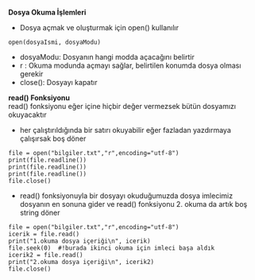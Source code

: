 **Dosya Okuma İşlemleri**<br>
* Dosya açmak ve oluşturmak için open() kullanılır
```
open(dosyaIsmi, dosyaModu)
```
* dosyaModu: Dosyanın hangi modda açacağını belirtir
* r : Okuma modunda açmayı sağlar, belirtilen konumda dosya olması gerekir
* close(): Dosyayı kapatır<br>

**read() Fonksiyonu**<br>
read() fonksiyonu eğer içine hiçbir değer vermezsek bütün dosyamızı okuyacaktır<br>
* her çalıştırıldığında bir satırı okuyabilir eğer fazladan yazdırmaya çalışırsak boş döner
```
file = open("bilgiler.txt","r",encoding="utf-8")
print(file.readline())
print(file.readline())
print(file.readline())
file.close()
```
* read() fonksiyonuyla bir dosyayı okuduğumuzda dosya imlecimiz dosyanın en sonuna gider ve read() fonksiyonu 2. okuma da artık boş string döner
```
file = open("bilgiler.txt","r",encoding="utf-8")
icerik = file.read()
print("1.okuma dosya içeriği\n", icerik)
file.seek(0)  #!burada ikinci okuma için imleci başa aldık
icerik2 = file.read()
print("2.okuma dosya içeriği\n", icerik2)
file.close()
```